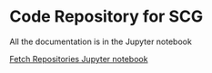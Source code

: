 # Code Repository for SCG

All the documentation is in the Jupyter notebook

[Fetch Repositories Jupyter notebook](./Documentation.ipynb)
